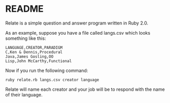 # README

Relate is a simple question and answer program written in Ruby 2.0.

As an example, suppose you have a file called langs.csv which looks something like this:

```
LANGUAGE,CREATOR,PARADIGM
C,Ken & Dennis,Procedural
Java,James Gosling,OO
Lisp,John McCarthy,Functional
```

Now if you run the following command:

```
ruby relate.rb langs.csv creator language
```

Relate will name each creator and your job will be to respond with the name of their language.